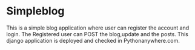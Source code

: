 # Simpleblog
This is a simple blog application where user can register the account and login.
The Registered user can POST the blog,update and the posts.
This django application is deployed and checked in Pythonanywhere.com.
